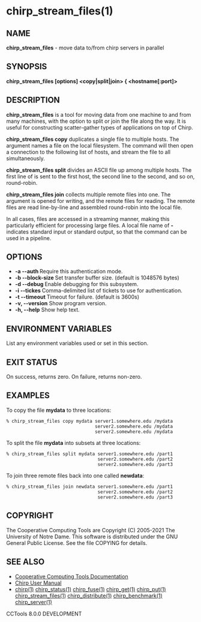 






















# chirp_stream_files(1)

## NAME
**chirp_stream_files** - move data to/from chirp servers in parallel

## SYNOPSIS
****chirp_stream_files [options] <copy|split|join> <localfile> { <hostname[:port]> <remotefile>****

## DESCRIPTION

**chirp_stream_files** is a tool for moving data from one machine to and from many machines, with the option to split or join the file along the way.  It is useful for constructing scatter-gather types of applications on top of Chirp.

**chirp_stream_files copy** duplicates a single file to multiple hosts.  The <localfile> argument names a file on the local filesystem.  The command will then open a connection to the following list of hosts, and stream the file to all simultaneously.

**chirp_stream_files split** divides an ASCII file up among multiple hosts.  The first line of <localfile> is sent to the first host, the second line to the second, and so on, round-robin.

**chirp_stream_files join** collects multiple remote files into one.  The argument <localfile> is opened for writing, and the remote files for reading.  The remote files are read line-by-line and assembled round-robin into the local file.

In all cases, files are accessed in a streaming manner, making this particularly efficient for processing large files.  A local file name of **-** indicates standard input or standard output, so that the command can be used in a pipeline.
## OPTIONS


- **-a --auth <flag>** Require this authentication mode.
- **-b --block-size <size>** Set transfer buffer size. (default is 1048576 bytes)
- **-d --debug <flag>** Enable debugging for this subsystem.
- **-i --tickes <files>** Comma-delimited list of tickets to use for authentication.
- **-t --timeout <time>** Timeout for failure. (default is 3600s)
- **-v, --version** Show program version.
- **-h, --help** Show help text.


## ENVIRONMENT VARIABLES
List any environment variables used or set in this section.

## EXIT STATUS
On success, returns zero.  On failure, returns non-zero.

## EXAMPLES

To copy the file **mydata** to three locations:

```
% chirp_stream_files copy mydata server1.somewhere.edu /mydata
                                 server2.somewhere.edu /mydata
                                 server2.somewhere.edu /mydata
```

To split the file **mydata** into subsets at three locations:

```
% chirp_stream_files split mydata server1.somewhere.edu /part1
                                  server2.somewhere.edu /part2
                                  server2.somewhere.edu /part3
```

To join three remote files back into one called **newdata**:

```
% chirp_stream_files join newdata server1.somewhere.edu /part1
                                  server2.somewhere.edu /part2
                                  server2.somewhere.edu /part3
```

## COPYRIGHT

The Cooperative Computing Tools are Copyright (C) 2005-2021 The University of Notre Dame.  This software is distributed under the GNU General Public License.  See the file COPYING for details.

## SEE ALSO


- [Cooperative Computing Tools Documentation]("../index.html")
- [Chirp User Manual]("../chirp.html")
- [chirp(1)](chirp.md)  [chirp_status(1)](chirp_status.md)  [chirp_fuse(1)](chirp_fuse.md)  [chirp_get(1)](chirp_get.md)  [chirp_put(1)](chirp_put.md)  [chirp_stream_files(1)](chirp_stream_files.md)  [chirp_distribute(1)](chirp_distribute.md)  [chirp_benchmark(1)](chirp_benchmark.md)  [chirp_server(1)](chirp_server.md)


CCTools 8.0.0 DEVELOPMENT
